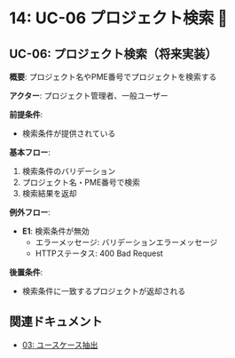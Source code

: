 # 14: UC-06 プロジェクト検索 📝

## UC-06: プロジェクト検索（将来実装）

**概要**: プロジェクト名やPME番号でプロジェクトを検索する

**アクター**: プロジェクト管理者、一般ユーザー

**前提条件**:
- 検索条件が提供されている

**基本フロー**:
1. 検索条件のバリデーション
2. プロジェクト名・PME番号で検索
3. 検索結果を返却

**例外フロー**:
- **E1**: 検索条件が無効
  - エラーメッセージ: バリデーションエラーメッセージ
  - HTTPステータス: 400 Bad Request

**後置条件**:
- 検索条件に一致するプロジェクトが返却される

## 関連ドキュメント

- [03: ユースケース抽出](./03_ユースケース抽出.md)

